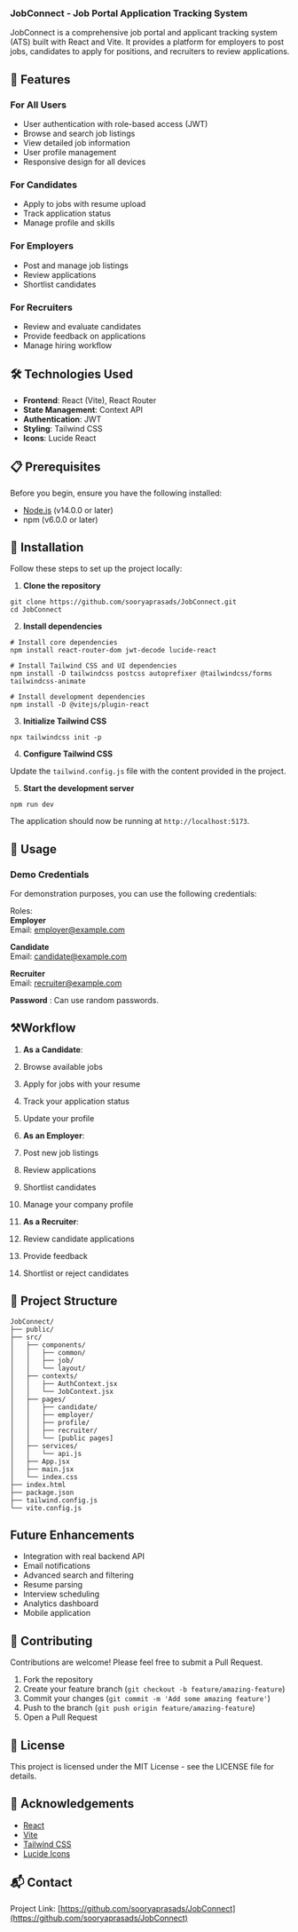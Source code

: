 ### JobConnect - Job Portal Application Tracking System

JobConnect is a comprehensive job portal and applicant tracking system (ATS) built with React and Vite. It provides a platform for employers to post jobs, candidates to apply for positions, and recruiters to review applications.

## 🌟 Features

### For All Users

- User authentication with role-based access (JWT)
- Browse and search job listings
- View detailed job information
- User profile management
- Responsive design for all devices


### For Candidates

- Apply to jobs with resume upload
- Track application status
- Manage profile and skills


### For Employers

- Post and manage job listings
- Review applications
- Shortlist candidates


### For Recruiters

- Review and evaluate candidates
- Provide feedback on applications
- Manage hiring workflow


## 🛠️ Technologies Used

- **Frontend**: React (Vite), React Router
- **State Management**: Context API
- **Authentication**: JWT
- **Styling**: Tailwind CSS
- **Icons**: Lucide React


## 📋 Prerequisites

Before you begin, ensure you have the following installed:

- [Node.js](https://nodejs.org/) (v14.0.0 or later)
- npm (v6.0.0 or later)


## 🚀 Installation

Follow these steps to set up the project locally:

1. **Clone the repository**


```shellscript
git clone https://github.com/sooryaprasads/JobConnect.git
cd JobConnect
```

2. **Install dependencies**


```shellscript
# Install core dependencies
npm install react-router-dom jwt-decode lucide-react

# Install Tailwind CSS and UI dependencies
npm install -D tailwindcss postcss autoprefixer @tailwindcss/forms tailwindcss-animate

# Install development dependencies
npm install -D @vitejs/plugin-react
```

3. **Initialize Tailwind CSS**


```shellscript
npx tailwindcss init -p
```

4. **Configure Tailwind CSS**


Update the `tailwind.config.js` file with the content provided in the project.

5. **Start the development server**


```shellscript
npm run dev
```

The application should now be running at `http://localhost:5173`.

## 📝 Usage

### Demo Credentials

For demonstration purposes, you can use the following credentials:

Roles:                                               
**Employer**  
Email: [employer@example.com](mailto:employer@example.com)   

**Candidate**  
Email: [candidate@example.com](mailto:candidate@example.com)  

**Recruiter**  
Email: [recruiter@example.com](mailto:recruiter@example.com)  

**Password** : Can use random passwords.

## ⚒Workflow

1. **As a Candidate**:

1. Browse available jobs
2. Apply for jobs with your resume
3. Track your application status
4. Update your profile



2. **As an Employer**:

1. Post new job listings
2. Review applications
3. Shortlist candidates
4. Manage your company profile



3. **As a Recruiter**:

1. Review candidate applications
2. Provide feedback
3. Shortlist or reject candidates



## 📁 Project Structure

```plaintext
JobConnect/
├── public/
├── src/
│   ├── components/
│   │   ├── common/
│   │   ├── job/
│   │   └── layout/
│   ├── contexts/
│   │   ├── AuthContext.jsx
│   │   └── JobContext.jsx
│   ├── pages/
│   │   ├── candidate/
│   │   ├── employer/
│   │   ├── profile/
│   │   ├── recruiter/
│   │   └── [public pages]
│   ├── services/
│   │   └── api.js
│   ├── App.jsx
│   ├── main.jsx
│   └── index.css
├── index.html
├── package.json
├── tailwind.config.js
└── vite.config.js
```
## Future Enhancements

- Integration with real backend API
- Email notifications
- Advanced search and filtering
- Resume parsing
- Interview scheduling
- Analytics dashboard
- Mobile application

## 🤝 Contributing

Contributions are welcome! Please feel free to submit a Pull Request.

1. Fork the repository
2. Create your feature branch (`git checkout -b feature/amazing-feature`)
3. Commit your changes (`git commit -m 'Add some amazing feature'`)
4. Push to the branch (`git push origin feature/amazing-feature`)
5. Open a Pull Request


## 📄 License

This project is licensed under the MIT License - see the LICENSE file for details.

## 👏 Acknowledgements

- [React](https://reactjs.org/)
- [Vite](https://vitejs.dev/)
- [Tailwind CSS](https://tailwindcss.com/)
- [Lucide Icons](https://lucide.dev/)



## 📬 Contact

Project Link: [https://github.com/sooryaprasads/JobConnect](https://github.com/sooryaprasads/JobConnect)